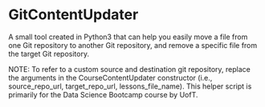 # GitContentUpdater
A small tool created in Python3 that can help you easily move a file from one Git repository to another Git repository, and remove a specific file from the target Git repository.

NOTE: To refer to a custom source and destination git repository, replace the arguments in the CourseContentUpdater constructor (i.e., source_repo_url, target_repo_url, lessons_file_name). This helper script is primarily for the Data Science Bootcamp course by UofT.
